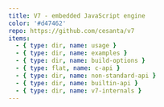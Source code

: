 ```yaml
---
title: V7 - embedded JavaScript engine
color: '#d47462'
repo: https://github.com/cesanta/v7
items:
  - { type: dir, name: usage }
  - { type: dir, name: examples }
  - { type: dir, name: build-options }
  - { type: flat, name: c-api }
  - { type: dir, name: non-standard-api }
  - { type: dir, name: builtin-api }
  - { type: dir, name: v7-internals }
---
```

